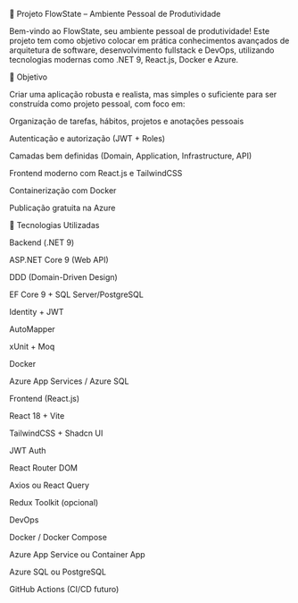 📘 Projeto FlowState – Ambiente Pessoal de Produtividade

Bem-vindo ao FlowState, seu ambiente pessoal de produtividade! Este projeto tem como objetivo colocar em prática conhecimentos avançados de arquitetura de software, desenvolvimento fullstack e DevOps, utilizando tecnologias modernas como .NET 9, React.js, Docker e Azure.

🎯 Objetivo

Criar uma aplicação robusta e realista, mas simples o suficiente para ser construída como projeto pessoal, com foco em:

Organização de tarefas, hábitos, projetos e anotações pessoais

Autenticação e autorização (JWT + Roles)

Camadas bem definidas (Domain, Application, Infrastructure, API)

Frontend moderno com React.js e TailwindCSS

Containerização com Docker

Publicação gratuita na Azure

🧠 Tecnologias Utilizadas

Backend (.NET 9)

ASP.NET Core 9 (Web API)

DDD (Domain-Driven Design)

EF Core 9 + SQL Server/PostgreSQL

Identity + JWT

AutoMapper

xUnit + Moq

Docker

Azure App Services / Azure SQL

Frontend (React.js)

React 18 + Vite

TailwindCSS + Shadcn UI

JWT Auth

React Router DOM

Axios ou React Query

Redux Toolkit (opcional)

DevOps

Docker / Docker Compose

Azure App Service ou Container App

Azure SQL ou PostgreSQL

GitHub Actions (CI/CD futuro)
